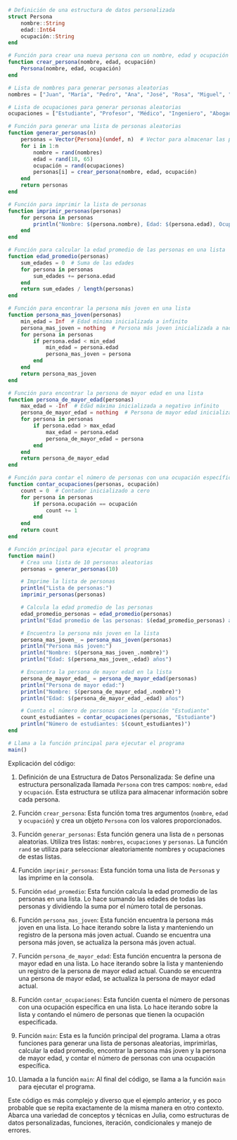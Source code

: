 ```julia
# Definición de una estructura de datos personalizada
struct Persona
    nombre::String
    edad::Int64
    ocupación::String
end

# Función para crear una nueva persona con un nombre, edad y ocupación específicos
function crear_persona(nombre, edad, ocupación)
    Persona(nombre, edad, ocupación)
end

# Lista de nombres para generar personas aleatorias
nombres = ["Juan", "María", "Pedro", "Ana", "José", "Rosa", "Miguel", "Teresa", "Antonio", "Carmen"]

# Lista de ocupaciones para generar personas aleatorias
ocupaciones = ["Estudiante", "Profesor", "Médico", "Ingeniero", "Abogado", "Contador", "Policía", "Bombero", "Enfermero", "Vendedor"]

# Función para generar una lista de personas aleatorias
function generar_personas(n)
    personas = Vector{Persona}(undef, n)  # Vector para almacenar las personas
    for i in 1:n
        nombre = rand(nombres)
        edad = rand(18, 65)
        ocupación = rand(ocupaciones)
        personas[i] = crear_persona(nombre, edad, ocupación)
    end
    return personas
end

# Función para imprimir la lista de personas
function imprimir_personas(personas)
    for persona in personas
        println("Nombre: $(persona.nombre), Edad: $(persona.edad), Ocupación: $(persona.ocupación)")
    end
end

# Función para calcular la edad promedio de las personas en una lista
function edad_promedio(personas)
    sum_edades = 0  # Suma de las edades
    for persona in personas
        sum_edades += persona.edad
    end
    return sum_edades / length(personas)
end

# Función para encontrar la persona más joven en una lista
function persona_mas_joven(personas)
    min_edad = Inf  # Edad mínima inicializada a infinito
    persona_mas_joven = nothing  # Persona más joven inicializada a nada
    for persona in personas
        if persona.edad < min_edad
            min_edad = persona.edad
            persona_mas_joven = persona
        end
    end
    return persona_mas_joven
end

# Función para encontrar la persona de mayor edad en una lista
function persona_de_mayor_edad(personas)
    max_edad = -Inf  # Edad máxima inicializada a negativo infinito
    persona_de_mayor_edad = nothing  # Persona de mayor edad inicializada a nada
    for persona in personas
        if persona.edad > max_edad
            max_edad = persona.edad
            persona_de_mayor_edad = persona
        end
    end
    return persona_de_mayor_edad
end

# Función para contar el número de personas con una ocupación específica en una lista
function contar_ocupaciones(personas, ocupación)
    count = 0  # Contador inicializado a cero
    for persona in personas
        if persona.ocupación == ocupación
            count += 1
        end
    end
    return count
end

# Función principal para ejecutar el programa
function main()
    # Crea una lista de 10 personas aleatorias
    personas = generar_personas(10)

    # Imprime la lista de personas
    println("Lista de personas:")
    imprimir_personas(personas)

    # Calcula la edad promedio de las personas
    edad_promedio_personas = edad_promedio(personas)
    println("Edad promedio de las personas: $(edad_promedio_personas) años")

    # Encuentra la persona más joven en la lista
    persona_mas_joven_ = persona_mas_joven(personas)
    println("Persona más joven:")
    println("Nombre: $(persona_mas_joven_.nombre)")
    println("Edad: $(persona_mas_joven_.edad) años")

    # Encuentra la persona de mayor edad en la lista
    persona_de_mayor_edad_ = persona_de_mayor_edad(personas)
    println("Persona de mayor edad:")
    println("Nombre: $(persona_de_mayor_edad_.nombre)")
    println("Edad: $(persona_de_mayor_edad_.edad) años")

    # Cuenta el número de personas con la ocupación "Estudiante"
    count_estudiantes = contar_ocupaciones(personas, "Estudiante")
    println("Número de estudiantes: $(count_estudiantes)")
end

# Llama a la función principal para ejecutar el programa
main()
```

Explicación del código:

1. Definición de una Estructura de Datos Personalizada: Se define una estructura personalizada llamada `Persona` con tres campos: `nombre`, `edad` y `ocupación`. Esta estructura se utiliza para almacenar información sobre cada persona.

2. Función `crear_persona`: Esta función toma tres argumentos (`nombre`, `edad` y `ocupación`) y crea un objeto `Persona` con los valores proporcionados.

3. Función `generar_personas`: Esta función genera una lista de `n` personas aleatorias. Utiliza tres listas: `nombres`, `ocupaciones` y `personas`. La función `rand` se utiliza para seleccionar aleatoriamente nombres y ocupaciones de estas listas.

4. Función `imprimir_personas`: Esta función toma una lista de `Persona`s y las imprime en la consola.

5. Función `edad_promedio`: Esta función calcula la edad promedio de las personas en una lista. Lo hace sumando las edades de todas las personas y dividiendo la suma por el número total de personas.

6. Función `persona_mas_joven`: Esta función encuentra la persona más joven en una lista. Lo hace iterando sobre la lista y manteniendo un registro de la persona más joven actual. Cuando se encuentra una persona más joven, se actualiza la persona más joven actual.

7. Función `persona_de_mayor_edad`: Esta función encuentra la persona de mayor edad en una lista. Lo hace iterando sobre la lista y manteniendo un registro de la persona de mayor edad actual. Cuando se encuentra una persona de mayor edad, se actualiza la persona de mayor edad actual.

8. Función `contar_ocupaciones`: Esta función cuenta el número de personas con una ocupación específica en una lista. Lo hace iterando sobre la lista y contando el número de personas que tienen la ocupación especificada.

9. Función `main`: Esta es la función principal del programa. Llama a otras funciones para generar una lista de personas aleatorias, imprimirlas, calcular la edad promedio, encontrar la persona más joven y la persona de mayor edad, y contar el número de personas con una ocupación específica.

10. Llamada a la función `main`: Al final del código, se llama a la función `main` para ejecutar el programa.

Este código es más complejo y diverso que el ejemplo anterior, y es poco probable que se repita exactamente de la misma manera en otro contexto. Abarca una variedad de conceptos y técnicas en Julia, como estructuras de datos personalizadas, funciones, iteración, condicionales y manejo de errores.